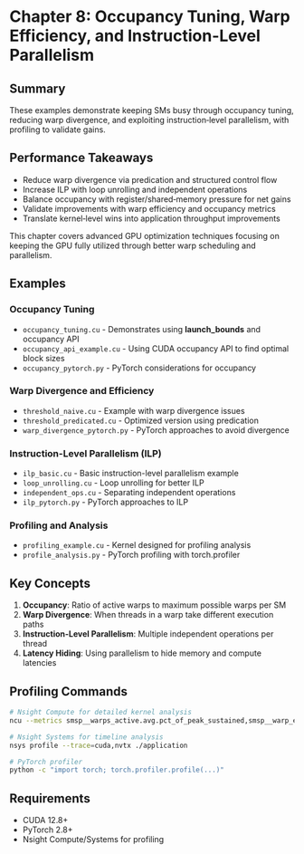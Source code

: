 # Chapter 8: Occupancy Tuning, Warp Efficiency, and Instruction-Level Parallelism

## Summary
These examples demonstrate keeping SMs busy through occupancy tuning, reducing warp divergence, and exploiting instruction‑level parallelism, with profiling to validate gains.

## Performance Takeaways
- Reduce warp divergence via predication and structured control flow
- Increase ILP with loop unrolling and independent operations
- Balance occupancy with register/shared‑memory pressure for net gains
- Validate improvements with warp efficiency and occupancy metrics
- Translate kernel‑level wins into application throughput improvements

This chapter covers advanced GPU optimization techniques focusing on keeping the GPU fully utilized through better warp scheduling and parallelism.

## Examples

### Occupancy Tuning
- `occupancy_tuning.cu` - Demonstrates using __launch_bounds__ and occupancy API
- `occupancy_api_example.cu` - Using CUDA occupancy API to find optimal block sizes
- `occupancy_pytorch.py` - PyTorch considerations for occupancy

### Warp Divergence and Efficiency
- `threshold_naive.cu` - Example with warp divergence issues
- `threshold_predicated.cu` - Optimized version using predication
- `warp_divergence_pytorch.py` - PyTorch approaches to avoid divergence

### Instruction-Level Parallelism (ILP)
- `ilp_basic.cu` - Basic instruction-level parallelism example
- `loop_unrolling.cu` - Loop unrolling for better ILP
- `independent_ops.cu` - Separating independent operations
- `ilp_pytorch.py` - PyTorch approaches to ILP

### Profiling and Analysis
- `profiling_example.cu` - Kernel designed for profiling analysis
- `profile_analysis.py` - PyTorch profiling with torch.profiler

## Key Concepts

1. **Occupancy**: Ratio of active warps to maximum possible warps per SM
2. **Warp Divergence**: When threads in a warp take different execution paths
3. **Instruction-Level Parallelism**: Multiple independent operations per thread
4. **Latency Hiding**: Using parallelism to hide memory and compute latencies

## Profiling Commands

```bash
# Nsight Compute for detailed kernel analysis
ncu --metrics smsp__warps_active.avg.pct_of_peak_sustained,smsp__warp_execution_efficiency.avg ./kernel

# Nsight Systems for timeline analysis
nsys profile --trace=cuda,nvtx ./application

# PyTorch profiler
python -c "import torch; torch.profiler.profile(...)"
```

## Requirements

- CUDA 12.8+
- PyTorch 2.8+
- Nsight Compute/Systems for profiling
